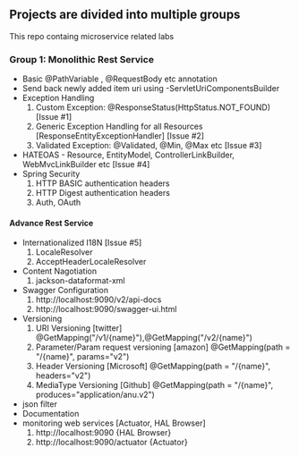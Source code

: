 ## Projects are divided into multiple groups
This repo containg microservice related labs

### Group 1: Monolithic Rest Service
* Basic @PathVariable , @RequestBody etc annotation
* Send back newly added item uri using -ServletUriComponentsBuilder
* Exception Handling 
  1. Custom Exception: @ResponseStatus(HttpStatus.NOT_FOUND) [Issue #1]
  2. Generic Exception Handling for all Resources [ResponseEntityExceptionHandler] [Issue #2]
  3. Validated Exception: @Validated, @Min, @Max etc [Issue #3]
* HATEOAS - Resource, EntityModel, ControllerLinkBuilder, WebMvcLinkBuilder etc [Issue #4]
* Spring Security
  1. HTTP BASIC authentication headers
  2. HTTP Digest authentication headers
  3. Auth, OAuth
 
#### Advance Rest Service
  * Internationalized I18N [Issue #5]
    1. LocaleResolver
	2. AcceptHeaderLocaleResolver
  * Content Nagotiation
    1. jackson-dataformat-xml
  * Swagger Configuration
    1. http://localhost:9090/v2/api-docs
	2. http://localhost:9090/swagger-ui.html
  * Versioning
    1. URI Versioning [twitter] @GetMapping("/v1/{name}"),@GetMapping("/v2/{name}")
	2. Parameter/Param request versioning [amazon] @GetMapping(path = "/{name}", params="v2")
	3. Header Versioning [Microsoft] @GetMapping(path = "/{name}", headers="v2")
	4. MediaType Versioning [Github]  @GetMapping(path = "/{name}", produces="application/anu.v2")
  * json filter
  * Documentation
  * monitoring web services [Actuator, HAL Browser]
    1. http://localhost:9090 {HAL Browser}
	2. http://localhost:9090/actuator {Actuator}
